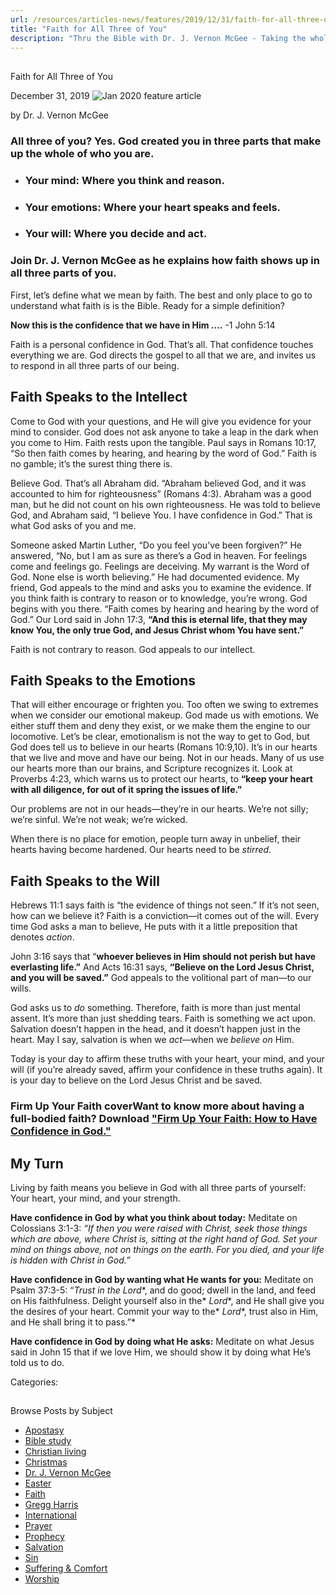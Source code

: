 ```yaml
---
url: /resources/articles-news/features/2019/12/31/faith-for-all-three-of-you
title: "Faith for All Three of You"
description: "Thru the Bible with Dr. J. Vernon McGee - Taking the whole Word to the whole world"
---
```







## 
 Faith for All Three of You


December 31, 2019
![Jan 2020 feature article](https://ttb.org/images/default-source/Features-and-News/jan-2020-feature-article.jpg?sfvrsn=b28d1e16_0 "Jan 2020 feature article")




by Dr. J. Vernon McGee


### All three of you? Yes. God created you in three parts that make up the whole of who you are.


* ### Your mind: Where you think and reason.
* ### Your emotions: Where your heart speaks and feels.
* ### Your will: Where you decide and act.


### Join Dr. J. Vernon McGee as he explains how faith shows up in all three parts of you.


First, let’s define what we mean by faith. The best and only place to go to understand what faith is is the Bible. Ready for a simple definition? 


**Now this is the confidence that we have in Him ....** -1 John 5:14


Faith is a personal confidence in God. That’s all. That confidence touches everything we are. God directs the gospel to all that we are, and invites us to respond in all three parts of our being. 


## Faith Speaks to the Intellect


Come to God with your questions, and He will give you evidence for your mind to consider. God does not ask anyone to take a leap in the dark when you come to Him. Faith rests upon the tangible. Paul says in Romans 10:17, “So then faith comes by hearing, and hearing by the word of God.” Faith is no gamble; it’s the surest thing there is.


Believe God. That’s all Abraham did. “Abraham believed God, and it was accounted to him for righteousness” (Romans 4:3). Abraham was a good man, but he did not count on his own righteousness. He was told to believe God, and Abraham said, “I believe You. I have confidence in God.” That is what God asks of you and me.


Someone asked Martin Luther, “Do you feel you’ve been forgiven?” He answered, “No, but I am as sure as there’s a God in heaven. For feelings come and feelings go. Feelings are deceiving. My warrant is the Word of God. None else is worth believing.” He had documented evidence. My friend, God appeals to the mind and asks you to examine the evidence. If you think faith is contrary to reason or to knowledge, you’re wrong. God begins with you there. “Faith comes by hearing and hearing by the word of God.” Our Lord said in John 17:3, **“And this is eternal life, that they may know You, the only true God, and Jesus Christ whom You have sent.”** 


Faith is not contrary to reason. God appeals to our intellect.


## Faith Speaks to the Emotions


That will either encourage or frighten you. Too often we swing to extremes when we consider our emotional makeup. God made us with emotions. We either stuff them and deny they exist, or we make them the engine to our locomotive. Let’s be clear, emotionalism is not the way to get to God, but God does tell us to believe in our hearts (Romans 10:9,10). It’s in our hearts that we live and move and have our being. Not in our heads. Many of us use our hearts more than our brains, and Scripture recognizes it. Look at Proverbs 4:23, which warns us to protect our hearts, to **“keep your heart with all diligence, for out of it spring the issues of life.”** 


Our problems are not in our heads—they’re in our hearts. We’re not silly; we’re sinful. We’re not weak; we’re wicked. 


When there is no place for emotion, people turn away in unbelief, their hearts having become hardened. Our hearts need to be *stirred*. 


## Faith Speaks to the Will


Hebrews 11:1 says faith is “the evidence of things not seen.” If it’s not seen, how can we believe it? Faith is a conviction—it comes out of the will. Every time God asks a man to believe, He puts with it a little preposition that denotes *action*. 


John 3:16 says that “**whoever believes in Him should not perish but have everlasting life.”** And Acts 16:31 says, **“Believe on the Lord Jesus Christ, and you will be saved.”** God appeals to the volitional part of man—to our wills. 


God asks us to *do* something. Therefore, faith is more than just mental assent. It’s more than just shedding tears. Faith is something we act upon. Salvation doesn’t happen in the head, and it doesn’t happen just in the heart. May I say, salvation is when we *act*—when we *believe on* Him.


Today is your day to affirm these truths with your heart, your mind, and your will (if you’re already saved, affirm your confidence in these truths again). It is your day to believe on the Lord Jesus Christ and be saved. 


### Firm Up Your Faith coverWant to know more about having a full-bodied faith? Download ["Firm Up Your Faith: How to Have Confidence in God."](/docs/default-source/Booklets/ttb_firm-up-your-faith.pdf?sfvrsn=fa921e16_2 "'Firm Up Your Faith: How to Have Confidence in God.'")


 


## My Turn


Living by faith means you believe in God with all three parts of yourself: Your heart, your mind, and your strength. 


**Have confidence in God by what you think about today:** Meditate on Colossians 3:1-3: *“If then you were raised with Christ, seek those things which are above, where Christ is, sitting at the right hand of God. Set your mind on things above, not on things on the earth. For you died, and your life is hidden with Christ in God.”*


**Have confidence in God by wanting what He wants for you:** Meditate on Psalm 37:3-5: “*Trust in the* *Lord**, and do good; dwell in the land, and feed on His faithfulness. Delight yourself also in the* *Lord**, and He shall give you the desires of your heart. Commit your way to the* *Lord**, trust also in Him, and He shall bring it to pass.”*


**Have confidence in God by doing what He asks:** Meditate on what Jesus said in John 15 that if we love Him, we should show it by doing what He’s told us to do. 



Categories: 









## 
 Browse Posts by Subject


* [Apostasy](/resources/articles-news/-in-tags/tags/Apostasy)
* [Bible study](/resources/articles-news/-in-tags/tags/Bible-study)
* [Christian living](/resources/articles-news/-in-tags/tags/Christian-living)
* [Christmas](/resources/articles-news/-in-tags/tags/Christmas)
* [Dr. J. Vernon McGee](/resources/articles-news/-in-tags/tags/Dr-J-Vernon-McGee)
* [Easter](/resources/articles-news/-in-tags/tags/easter)
* [Faith](/resources/articles-news/-in-tags/tags/Faith)
* [Gregg Harris](/resources/articles-news/-in-tags/tags/Gregg-Harris)
* [International](/resources/articles-news/-in-tags/tags/International)
* [Prayer](/resources/articles-news/-in-tags/tags/prayer)
* [Prophecy](/resources/articles-news/-in-tags/tags/Prophecy)
* [Salvation](/resources/articles-news/-in-tags/tags/Salvation)
* [Sin](/resources/articles-news/-in-tags/tags/sin)
* [Suffering & Comfort](/resources/articles-news/-in-tags/tags/Suffering-Comfort)
* [Worship](/resources/articles-news/-in-tags/tags/worship)






